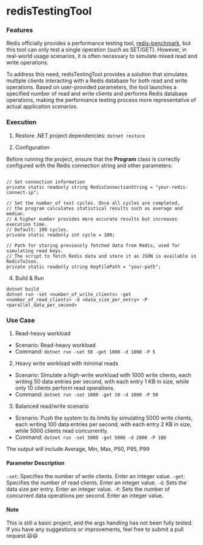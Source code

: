 # redisTestingTool

### Features

Redis officially provides a performance testing tool, [redis-benchmark](https://redis.io/docs/latest/operate/oss_and_stack/management/optimization/benchmarks/), but this tool can only test a single operation (such as SET/GET).
However, in real-world usage scenarios, it is often necessary to simulate mixed read and write operations.

To address this need, redisTestingTool provides a solution that simulates multiple clients interacting with a Redis database for both read and write operations.
Based on user-provided parameters, the tool launches a specified number of read and write clients and performs Redis database operations, making the performance testing process more representative of actual application scenarios.

### Execution
1. Restore .NET project dependencies:
`dotnet restore`


2. Configuration

Before running the project, ensure that the **Program** class is correctly configured with the Redis connection string and other parameters:
```

// Set connection information
private static readonly string RedisConnectionString = "your-redis-connect-ip";

// Set the number of test cycles. Once all cycles are completed,
// the program calculates statistical results such as average and median.
// A higher number provides more accurate results but increases execution time.
// Default: 100 cycles.
private static readonly int cycle = 100;

// Path for storing previously fetched data from Redis, used for simulating read keys.
// The script to fetch Redis data and store it as JSON is available in RedisToJson.
private static readonly string KeyFilePath = "your-path";

```

4. Build & Run

```
dotnet build
dotnet run -set <number_of_write_clients> -get <number_of_read_clients> -d <data_size_per_entry> -P <parallel_data_per_second>

```
### Use Case
1. Read-heavy workload
  - Scenario: Read-heavy workload
  - Command:
     `dotnet run -set 50 -get 1000 -d 1000 -P 5`
    
2. Heavy write workload with minimal reads
  - Scenario: Simulate a high-write workload with 1000 write clients, each writing 50 data entries per second, with each entry 1 KB in size, while only 10 clients perform read operations.
  - Command:
     `dotnet run -set 1000 -get 10 -d 1000 -P 50`

3.  Balanced read/write scenario
  - Scenario: Push the system to its limits by simulating 5000 write clients, each writing 100 data entries per second, with each entry 2 KB in size, while 5000 clients read concurrently.
  - Command:
     `dotnet run -set 5000 -get 5000 -d 2000 -P 100`
    
  The output will include Average, Min, Max, P50, P95, P99  


#### Parameter Description
`-set`: Specifies the number of write clients. Enter an integer value.
`-get`: Specifies the number of read clients. Enter an integer value.
`-d`: Sets the data size per entry. Enter an integer value.
`-P`: Sets the number of concurrent data operations per second. Enter an integer value.

#### Note
This is still a basic project, and the args handling has not been fully tested.
If you have any suggestions or improvements, feel free to submit a pull request.😃😃
